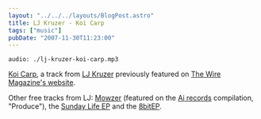 ```yaml
---
layout: "../../../layouts/BlogPost.astro"
title: LJ Kruzer - Koi Carp
tags: ["music"]
pubDate: "2007-11-30T11:23:00"
---
```


`audio: ./lj-kruzer-koi-carp.mp3`

[Koi Carp](http://www.last.fm/music/LJ+Kruzer/_/Koi+Carp), a track from [LJ Kruzer](http://www.ljkruzer.co.uk/) previously featured on [The Wire Magazine's website](https://www.thewire.co.uk/audio/tracks/lj-kruzer_koi-carp).

Other free tracks from LJ: [Mowzer](http://www.last.fm/music/LJ+Kruzer/_/Mowzer) (featured on the [Ai records](http://www.airecords.com/) compilation, "Produce"), the [Sunday Life EP](https://archive.org/details/diginet005) and the [8bitEP](https://www.archive.org/details/8bit0045).
